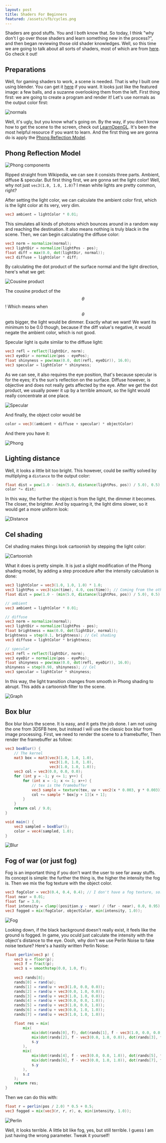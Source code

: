 ```yaml
---
layout: post
title: Shaders For Beginners
featured: /assets/sfb/cycles.png
---
```


Shaders are good stuffs. You and I both know that. So today, I think "why don't I go over those shaders and learn something new in the process?", and then began reviewing those old shader knowledges. Well, so this time we are going to talk about all sorts of shaders, most of which are from [here](https://lettier.github.io/3d-game-shaders-for-beginners/index.html). Go check it out!

## Preparations

Well, for gaming shaders to work, a scene is needed. That is why I built one using blender. You can get it [here](/assets/sfb/scene.zip) if you want. It looks just like the featured image: a few balls, and a suzanne overlooking them from the left. First thing first: we are going to create a program and render it! Let's use normals as the output color first:

![normals](/assets/sfb/normals.png)

Well, it's ugly, but you know what's going on. By the way, if you don't know how to get the scene to the screen, check out [LearnOpenGL](https://learnopengl.com/). It's been the most helpful resource if you want to learn. And the first thing we are gonna do is apply the [Phong Reflection Model](https://en.wikipedia.org/wiki/Phong_reflection_model).

## Phong Reflection Model

![Phong components](/assets/sfb/Phong_components_version_4.png)

Ripped straight from Wikipedia, we can see it consists three parts. Ambient, diffuse & specular. But first thing first, we are gonna set the light color! Well, why not just `vec3(1.0, 1.0, 1.0)`? I mean white lights are pretty common, right?

After setting the light color, we can calculate the ambient color first, which is the light color at its very, very dim.

```glsl
vec3 ambient = lightColor * 0.01;
```

This simulates all kinds of photons which bounces around in a random way and reaching the destination. It also means nothing is truly black in the scene. Then, we can begin calculating the diffuse color:

```glsl
vec3 norm = normalize(normal);
vec3 lightDir = normalize(lightPos - pos);
float diff = max(0.0, dot(lightDir, normal));
vec3 diffuse = lightColor * diff;
```

By calculating the dot product of the surface normal and the light direction, here's what we get:

![Cousine product](/assets/sfb/cos.jpg)

The cousine product of the $$\theta$$! Which means when $$\theta$$ gets bigger, the light would be dimmer. Exactly what we want! We want its minimum to be 0.0 though, because if the diff value's negative, it would negate the ambient color, which is not good.

Specular light is quite similar to the diffuse light:

```glsl
vec3 refl = reflect(lightDir, norm);
vec3 eyeDir = normalize(pos - eyePos);
float shinyness = pow(max(0.0, dot(refl, eyeDir)), 16.0);
vec3 specular = lightColor * shinyness;
```

As we can see, it also requires the eye position, that's because specular is for the eyes; it's the sun's reflection on the surface. Diffuse however, is objective and does not really gets affected by the eye. After we get the dot product, we usually power it up by a terrible amount, so the light would really concentrate at one place.

![Specular](/assets/sfb/specular.jpg)

And finally, the object color would be

```glsl
color = vec3((ambient + diffuse + specular) * objectColor)
```

And there you have it:

![Phong](/assets/sfb/phong.png)

## Lighting distance

Well, it looks a little bit too bright. This however, could be swiftly solved by multiplying a `distance` to the output color:

```glsl
float dist = pow(1.0 - (min(5.0, distance(lightPos, pos)) / 5.0), 0.5);
color *= dist;
```

In this way, the further the object is from the light, the dimmer it becomes. The closer, the brighter. And by squaring it, the light dims slower, so it would get a more uniform look:

![Distance](/assets/sfb/distance.png)

## Cel shading

Cel shading makes things look cartoonish by stepping the light color:

![Cartoonish](/assets/sfb/cel.png)

What it does is pretty simple. It is just a slight modification of the Phong shading model, by adding a step procedure after the intensity calculation is done:

```glsl
vec3 lightColor = vec3(1.0, 1.0, 1.0) * 1.0;
vec3 lightPos = vec3(sin(time), 4.0, cos(time)); // Coming from the other way
float dist = pow(1.0 - (min(5.0, distance(lightPos, pos)) / 5.0), 0.5);

// ambient
vec3 ambient = lightColor * 0.01;

// diffuse
vec3 norm = normalize(normal);
vec3 lightDir = normalize(lightPos - pos);
float brightness = max(0.0, dot(lightDir, normal));
brightness = step(0.1, brightness); // Cel shading
vec3 diffuse = lightColor * brightness;

// specular
vec3 refl = reflect(lightDir, norm);
vec3 eyeDir = normalize(pos - eyePos);
float shinyness = pow(max(0.0, dot(refl, eyeDir)), 16.0);
shinyness = step(0.98, shinyness); // Cel
vec3 specular = lightColor * shinyness;
```

In this way, the light transition changes from smooth in Phong shading to abrupt. This adds a cartoonish filter to the scene.

![Graph](/assets/sfb/celgraph.jpg)

## Box blur

Box blur blurs the scene. It is easy, and it gets the job done. I am not using the one from 3DSFB here, but instead I will use the classic box blur from image processing. First, we need to render the scene to a framebuffer, Then render the framebuffer as follow:

```glsl
vec3 boxBlur() {
    // The kernel
    mat3 box = mat3(vec3(1.0, 1.0, 1.0),
                    vec3(1.0, 1.0, 1.0),
                    vec3(1.0, 1.0, 1.0));
    vec3 col = vec3(0.0, 0.0, 0.0);
    for (int y = -1; y <= 1; y++) {
        for (int x = -1; x <= 1; x++) {
            // tex is the framebuffer
            vec3 sample = texture(tex, uv + vec2(x * 0.003, y * 0.003)).xyz;
            col += sample * box[y + 1][x + 1];
        }
    }
    return col / 9.0;
}

void main() {
    vec3 sampled = boxBlur();
    color = vec4(sampled, 1.0);
}
```

![Blur](/assets/sfb/blur.png)

## Fog of war (or just fog)

Fog is an important thing if you don't want the user to see far away stuffs. Its concept is simple: the further the thing is, the higher the intensity the fog is. Then we mix the fog texture with the object color.

```glsl
vec3 fogColor = vec3(0.4, 0.4, 0.4); // I don't have a fog texture, so...
float near = 0.01;
float far = 3.0;
float intensity = clamp((position.y - near) / (far - near), 0.0, 0.95);
vec3 fogged = mix(fogColor, objectColor, min(intensity, 1.0));
```

![Fog](/assets/sfb/fog.png)

Looking down, if the black background doesn't really exist, it feels like the ground is fogged. In game, you oculd just calculate the intensity with the object's distance to the eye. Oooh, why don't we use Perlin Noise to fake noise texture? Here's a hastily written Perlin Noise:

```glsl
float perlin(vec3 p) {
    vec3 u = floor(p);
    vec3 f = fract(p);
    vec3 s = smoothstep(0.0, 1.0, f);
    
    vec3 rands[8];
    rands[0] = rand(u);
    rands[1] = rand(u + vec3(1.0, 0.0, 0.0));
    rands[2] = rand(u + vec3(0.0, 1.0, 0.0));
    rands[3] = rand(u + vec3(1.0, 1.0, 0.0));
    rands[4] = rand(u + vec3(0.0, 0.0, 1.0));
    rands[5] = rand(u + vec3(1.0, 0.0, 1.0));
    rands[6] = rand(u + vec3(0.0, 1.0, 1.0));
    rands[7] = rand(u + vec3(1.0, 1.0, 1.0));

    float res = mix(
        mix(
            mix(dot(rands[0], f), dot(rands[1], f - vec3(1.0, 0.0, 0.0)), s.x),
            mix(dot(rands[2], f - vec3(0.0, 1.0, 0.0)), dot(rands[3], f - vec3(1.0, 1.0, 0.0)), s.x),
            s.y
        ),
        mix(
            mix(dot(rands[4], f - vec3(0.0, 0.0, 1.0)), dot(rands[5], f - vec3(1.0, 0.0, 1.0)), s.x),
            mix(dot(rands[6], f - vec3(0.0, 1.0, 1.0)), dot(rands[7], f - vec3(1.0, 1.0, 1.0)), s.x),
            s.y
        ),
        s.z
    );
    return res;
}
```

Then we can do this with:

```glsl
float r = perlin(pos / 2.0) * 0.5 + 0.5;
vec3 fogged = mix(vec3(r, r, r), o, min(intensity, 1.0));
```

![Perlin](/assets/sfb/perlin.png)

Well, it looks terrible. A little bit like fog, yes, but still terrible. I guess I am just having the wrong parameter. Tweak it yourself!
